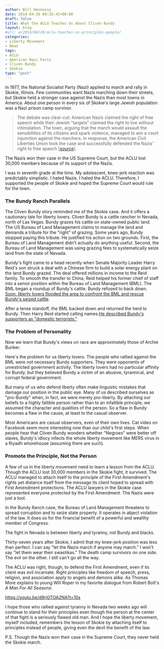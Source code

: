```yaml
---
author: Bill Hennessy
date: 2014-04-26 09:35:41+00:00
draft: false
title: What the ACLU Teaches Us About Cliven Bundy
layout: blog
#url: e/2014/04/26/aclu-teaches-us-principles-people/
categories:
- Liberty Movement
- News
tags:
- ACLU
- American Nazi Party
- Cliven Bundy
- Skokie
type: "post"
---
```


In 1977, the National Socialist Party (Nazi) applied to march and rally in Skokie, Illinois. Few communities want Nazis marching down their streets, but Skokie held a stronger case against the Nazis than most towns in America. About one person in every six of Skokie's large Jewish population was a Nazi prison camp survivor.



> The debate was clear-cut: American Nazis claimed the right of free speech while their Jewish "targets" claimed the right to live without intimidation. The town, arguing that the march would assault the sensibilities of its citizens and spark violence, managed to win a court injunction against the marchers. In response, the American Civil Liberties Union took the case and successfully defended the Nazis' right to free speech [[source](https://www.kansaspress.ku.edu/strwhe.html)].



The Nazis won their case in the US Supreme Court, but the ACLU lost 30,000 members because of its support of the Nazis.

I was in seventh grade at the time. My adolescent, knee-jerk reaction was predictably simplistic. I hated Nazis. I hated the ACLU. Therefore, I supported the people of Skokie and hoped the Supreme Court would rule for the town.



### The Bundy Ranch Parallels



The Cliven Bundy story reminded me of the Skokie case. And it offers a cautionary tale for liberty lovers. Cliven Bundy is a cattle rancher in Nevada, north of Las Vegas. Bundy grazes his cattle on state-owned public land. The US Bureau of Land Management claims to manage the land and demands a tribute for the "right" of grazing. Some years ago, Bundy stopped paying this tribute. He justified his action on two grounds. First, the Bureau of Land Management didn't actually do anything useful. Second, the Bureau of Land Management was using grazing fees to systematically seize land from the state of Nevada. 

Bundy's fight came to a head recently when Senate Majority Leader Harry Reid's son struck a deal with a Chinese firm to build a solar energy plant on the land Bundy grazed. The deal offered millions in income to the Reid family. To smooth the transfer to China, Reid helped his former chief of staff into a senior position within the Bureau of Land Management (BML). The BML began a roundup of Bundy's cattle. Bundy refused to back down. [Soon, liberty lovers flooded the area to confront the BML and rescue Bundy's seized cattle](https://hennessysview.com/2014/04/12/governments-surrender-cliven-bundy-destroys-talebs-weak-argument-gun-control/).

After a tense standoff, the BML backed down and returned the herd to Bundy. Then Harry Reid started calling names.[He described Bundy's supporters as "domestic terrorists."](https://hennessysview.com/2014/04/13/government-create-free-speech-zones/)



### The Problem of Personality



Now we learn that Bundy's views on race are approximately those of Archie Bunker.

Here's the problem for us liberty lovers. The people who rallied against the BML were not necessary Bundy supporters. They were opponents of unrestricted government activity. The liberty lovers had no particular affinity for Bundy, but they believed Bundy a victim of an abusive, tyrannical, and corrupt federal government.

But many of us who defend liberty often make linguistic mistakes that damage our position in the public eye. Many of us described ourselves as "pro-Bundy" when, in fact, we were merely pro-liberty. By attaching our beliefs to a highly fallible person rather than to an infallible principle, we assumed the character and qualities of the person. So a flaw in Bundy becomes a flaw in the cause, at least to the casual observer.

Most Americans are casual observers, even of their own lives. Cat video on Facebook seem more interesting now than our child's first steps. When people hear that Cliven Bundy wonders whether "Negroes" were better off slaves, Bundy's idiocy infects the whole liberty movement like MERS virus in a Riyadh whorehouse (assuming there are such).



### Promote the Principle, Not the Person



A few of us in the liberty movement need to learn a lesson from the ACLU. Though the ACLU lost 30,000 members in the Skokie fight, it survived. The ACLU managed to attach itself to the principle of the First Amendment's rights yet distance itself from the message its client hoped to spread with First Amendment protections. The ACLU lawyers in the Skokie case represented everyone protected by the First Amendment. The Nazis were just a tool.

In the Bundy Ranch case, the Bureau of Land Management threatens to spread corruption and to seize state property. It operates in abject violation of the law. It does so for the financial benefit of a powerful and wealthy member of Congress.

The fight in Nevada is between liberty and tyranny, not Bundy and blacks.

Thirty-seven years after Skokie, I admit that my knee-jerk position was less than perfect. I can say "let the Nazis march if anyone may march." I won't say "let them wear their swastikas." The death camp survivors on one side. The evil on the other. I still can't go all the way.

The ACLU was right, though, to defend the First Amendment, even if its client was evil incarnate. Right principles like freedom of speech, press, religion, and association apply to angels and demons alike. As Thomas More explains to young Will Roper in my favorite dialogue from Robert Bolt's _A Man For All Seasons_:

https://youtu.be/d9rjGTOA2NA?t=10s

I hope those who rallied against tyranny in Nevada two weeks ago will continue to stand for their principles even though the person at the center of that fight is a seriously flawed old man. And I hope the liberty movement, myself included, remembers the lesson of Skokie by attaching itself to principles instead of people, giving even the devil the benefit of the law.

P.S. Though the Nazis won their case in the Supreme Court, they never held the Skokie march.
